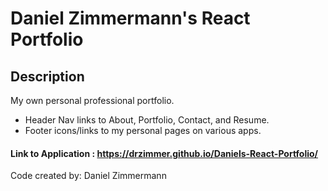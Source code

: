 # Daniel Zimmermann's React Portfolio

## Description

My own personal professional portfolio.

- Header Nav links to About, Portfolio, Contact, and Resume.
- Footer icons/links to my personal pages on various apps.

#### Link to Application : https://drzimmer.github.io/Daniels-React-Portfolio/

Code created by: Daniel Zimmermann
